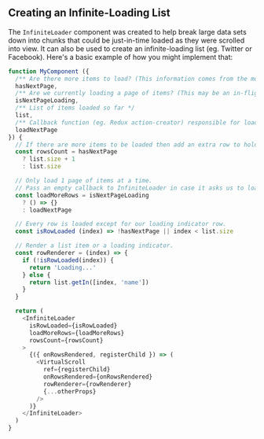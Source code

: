 Creating an Infinite-Loading List
---------------

The `InfiniteLoader` component was created to help break large data sets down into chunks that could be just-in-time loaded as they were scrolled into view.
It can also be used to create an infinite-loading list (eg. Twitter or Facebook).
Here's a basic example of how you might implement that:

```js
function MyComponent ({
  /** Are there more items to load? (This information comes from the most recent API request.) */
  hasNextPage,
  /** Are we currently loading a page of items? (This may be an in-flight flag in your Redux store for example.) */
  isNextPageLoading,
  /** List of items loaded so far */
  list,
  /** Callback function (eg. Redux action-creator) responsible for loading the next page of items */
  loadNextPage
}) {
  // If there are more items to be loaded then add an extra row to hold a loading indicator.
  const rowsCount = hasNextPage
    ? list.size + 1
    : list.size

  // Only load 1 page of items at a time.
  // Pass an empty callback to InfiniteLoader in case it asks us to load more than once.
  const loadMoreRows = isNextPageLoading
    ? () => {}
    : loadNextPage

  // Every row is loaded except for our loading indicator row.
  const isRowLoaded (index) => !hasNextPage || index < list.size

  // Render a list item or a loading indicator.
  const rowRenderer = (index) => {
    if (!isRowLoaded(index)) {
      return 'Loading...'
    } else {
      return list.getIn([index, 'name'])
    }
  }

  return (
    <InfiniteLoader
      isRowLoaded={isRowLoaded}
      loadMoreRows={loadMoreRows}
      rowsCount={rowsCount}
    >
      {({ onRowsRendered, registerChild }) => (
        <VirtualScroll
          ref={registerChild}
          onRowsRendered={onRowsRendered}
          rowRenderer={rowRenderer}
          {...otherProps}
        />
      )}
    </InfiniteLoader>
  )
}
```
